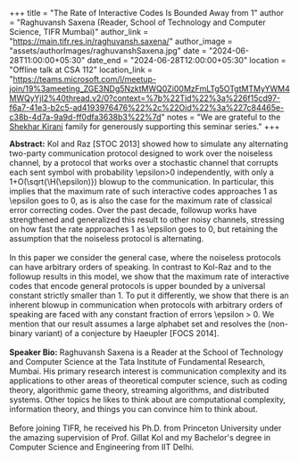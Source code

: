 +++
title = "The Rate of Interactive Codes Is Bounded Away from 1"
author = "Raghuvansh Saxena (Reader, School of Technology and Computer Science, TIFR Mumbai)"
author_link = "https://main.tifr.res.in/raghuvansh.saxena/"
author_image = "assets/authorImages/raghuvanshSaxena.jpg"
date = "2024-06-28T11:00:00+05:30"
date_end = "2024-06-28T12:00:00+05:30"
location = "Offline talk at CSA 112"
location_link = "https://teams.microsoft.com/l/meetup-join/19%3ameeting_ZGE3NDg5NzktMWQ0Zi00MzFmLTg5OTgtMTMyYWM4MWQyYjI2%40thread.v2/0?context=%7b%22Tid%22%3a%226f15cd97-f6a7-41e3-b2c5-ad4193976476%22%2c%22Oid%22%3a%227c84465e-c38b-4d7a-9a9d-ff0dfa3638b3%22%7d"
notes = "We are grateful to the <a href = "https://www.accel.com/people/shekhar-kirani" target= "_blank">Shekhar Kirani</a> family for generously supporting this seminar series."
+++

<b>Abstract:</b> 
Kol and Raz [STOC 2013] showed how to simulate any alternating
two-party communication protocol designed to work over the noiseless
channel, by a protocol that works over a stochastic channel that
corrupts each sent symbol with probability \epsilon>0 independently,
with only a 1+O(\sqrt{\H(\epsilon)}) blowup to the communication. In
particular, this implies that the maximum rate of such interactive
codes approaches 1 as \epsilon goes to 0, as is also the case
for the maximum rate of classical error correcting codes. Over the
past decade, followup works have strengthened and generalized this
result to other noisy channels, stressing on how fast the rate
approaches 1 as \epsilon goes to 0, but retaining the assumption
that the noiseless protocol is alternating.
<br><br>
In this paper we consider the general case, where the noiseless
protocols can have arbitrary orders of speaking. In contrast to
Kol-Raz and to the followup results in this model, we show that the
maximum rate of interactive codes that encode general protocols is
upper bounded by a universal constant strictly smaller than 1. To
put it differently, we show that there is an inherent blowup in
communication when protocols with arbitrary orders of speaking are
faced with any constant fraction of errors \epsilon > 0. We mention
that our result assumes a large alphabet set and resolves the
(non-binary variant) of a conjecture by Haeupler [FOCS 2014].
<br><br>
<b>Speaker Bio:</b> 
Raghuvansh Saxena is a Reader at the School of Technology and Computer Science at the 
Tata Institute of Fundamental Research, Mumbai. His primary research
interest is communication complexity and its applications to other
areas of theoretical computer science, such as coding theory,
algorithmic game theory, streaming algorithms, and distributed
systems. Other topics he likes to think about are computational
complexity, information theory, and things you can convince him to
think about.
<br><br>
Before joining TIFR, he received his Ph.D. from Princeton University
under the amazing supervision of Prof. Gillat Kol and my Bachelor's
degree in Computer Science and Engineering from IIT Delhi.